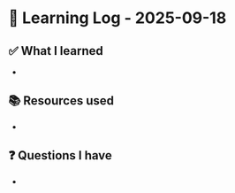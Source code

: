 # 🧠 Learning Log - 2025-09-18

## ✅ What I learned

- 

## 📚 Resources used

- 

## ❓ Questions I have

- 
